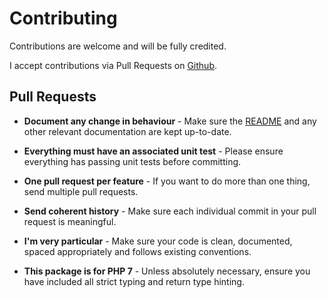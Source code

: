 # Contributing

Contributions are welcome and will be fully credited.

I accept contributions via Pull Requests on [Github](https://github.com/Vherus/mxtoolbox-php-api).


## Pull Requests

- **Document any change in behaviour** - Make sure the [README](README.md) and any other relevant documentation are kept up-to-date.

- **Everything must have an associated unit test** - Please ensure everything has passing unit tests before committing.

- **One pull request per feature** - If you want to do more than one thing, send multiple pull requests.

- **Send coherent history** - Make sure each individual commit in your pull request is meaningful.

- **I'm very particular** - Make sure your code is clean, documented, spaced appropriately and follows existing conventions.

- **This package is for PHP 7** - Unless absolutely necessary, ensure you have included all strict typing and return type hinting.